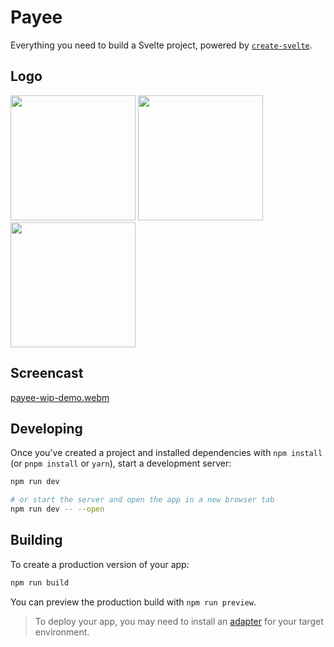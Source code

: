 # Payee

Everything you need to build a Svelte project, powered by [`create-svelte`](https://github.com/sveltejs/kit/tree/master/packages/create-svelte).

## Logo  

<img src="https://github.com/occiandiaali/payee/assets/40769994/792f8f5a-59f8-4835-a850-48aac73a8386.jpg" width="200"> <img src="https://github.com/occiandiaali/payee/assets/40769994/e20186bc-36e3-4379-94be-2c0524b9ef65.jpg" width="200"> <img src="https://github.com/occiandiaali/payee/assets/40769994/f156c087-b044-4589-b9a3-94a5f3191366.jpg" width="200">  

## Screencast  

[payee-wip-demo.webm](https://github.com/occiandiaali/payee/assets/40769994/ea765644-3522-470c-81c1-9ba77a7cfd9d)



## Developing

Once you've created a project and installed dependencies with `npm install` (or `pnpm install` or `yarn`), start a development server:

```bash
npm run dev

# or start the server and open the app in a new browser tab
npm run dev -- --open
```

## Building

To create a production version of your app:

```bash
npm run build
```

You can preview the production build with `npm run preview`.

> To deploy your app, you may need to install an [adapter](https://kit.svelte.dev/docs/adapters) for your target environment.
